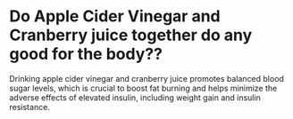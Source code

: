 # Do Apple Cider Vinegar and Cranberry juice together do any good for the body??

Drinking apple cider vinegar and cranberry juice promotes balanced blood sugar levels, which is crucial to boost fat burning and helps minimize the adverse effects of elevated insulin, including weight gain and insulin resistance.